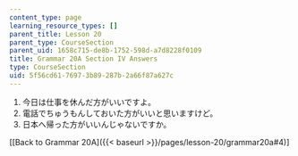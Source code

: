 ```yaml
---
content_type: page
learning_resource_types: []
parent_title: Lesson 20
parent_type: CourseSection
parent_uid: 1658c715-de8b-1752-598d-a7d8228f0109
title: Grammar 20A Section IV Answers
type: CourseSection
uid: 5f56cd61-7697-3b89-287b-2a66f87a627c
---
```


1.  今日は仕事を休んだ方がいいですよ。
2.  電話でちゅうもんしておいた方がいいと思いますけど。
3.  日本へ帰った方がいいんじゃないですか。

\[[Back to Grammar 20A]({{< baseurl >}}/pages/lesson-20/grammar20a#4)\]
